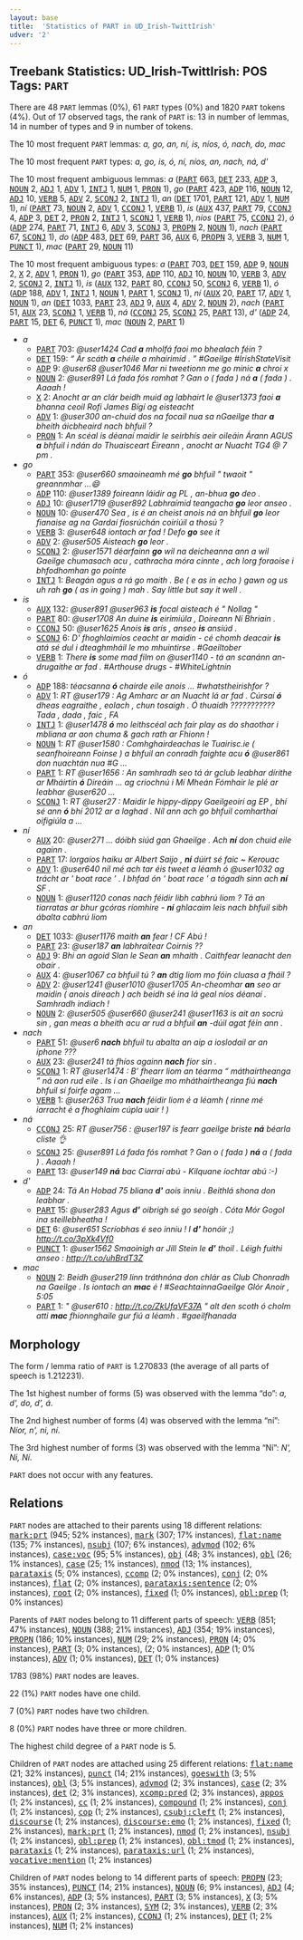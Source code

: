 ```yaml
---
layout: base
title:  'Statistics of PART in UD_Irish-TwittIrish'
udver: '2'
---
```


## Treebank Statistics: UD_Irish-TwittIrish: POS Tags: `PART`

There are 48 `PART` lemmas (0%), 61 `PART` types (0%) and 1820 `PART` tokens (4%).
Out of 17 observed tags, the rank of `PART` is: 13 in number of lemmas, 14 in number of types and 9 in number of tokens.

The 10 most frequent `PART` lemmas: <em>a, go, an, ní, is, níos, ó, nach, do, mac</em>

The 10 most frequent `PART` types:  <em>a, go, is, ó, ní, níos, an, nach, ná, d'</em>

The 10 most frequent ambiguous lemmas: <em>a</em> (<tt><a href="ga_twittirish-pos-PART.html">PART</a></tt> 663, <tt><a href="ga_twittirish-pos-DET.html">DET</a></tt> 233, <tt><a href="ga_twittirish-pos-ADP.html">ADP</a></tt> 3, <tt><a href="ga_twittirish-pos-NOUN.html">NOUN</a></tt> 2, <tt><a href="ga_twittirish-pos-ADJ.html">ADJ</a></tt> 1, <tt><a href="ga_twittirish-pos-ADV.html">ADV</a></tt> 1, <tt><a href="ga_twittirish-pos-INTJ.html">INTJ</a></tt> 1, <tt><a href="ga_twittirish-pos-NUM.html">NUM</a></tt> 1, <tt><a href="ga_twittirish-pos-PRON.html">PRON</a></tt> 1), <em>go</em> (<tt><a href="ga_twittirish-pos-PART.html">PART</a></tt> 423, <tt><a href="ga_twittirish-pos-ADP.html">ADP</a></tt> 116, <tt><a href="ga_twittirish-pos-NOUN.html">NOUN</a></tt> 12, <tt><a href="ga_twittirish-pos-ADJ.html">ADJ</a></tt> 10, <tt><a href="ga_twittirish-pos-VERB.html">VERB</a></tt> 5, <tt><a href="ga_twittirish-pos-ADV.html">ADV</a></tt> 2, <tt><a href="ga_twittirish-pos-SCONJ.html">SCONJ</a></tt> 2, <tt><a href="ga_twittirish-pos-INTJ.html">INTJ</a></tt> 1), <em>an</em> (<tt><a href="ga_twittirish-pos-DET.html">DET</a></tt> 1701, <tt><a href="ga_twittirish-pos-PART.html">PART</a></tt> 121, <tt><a href="ga_twittirish-pos-ADV.html">ADV</a></tt> 1, <tt><a href="ga_twittirish-pos-NUM.html">NUM</a></tt> 1), <em>ní</em> (<tt><a href="ga_twittirish-pos-PART.html">PART</a></tt> 73, <tt><a href="ga_twittirish-pos-NOUN.html">NOUN</a></tt> 2, <tt><a href="ga_twittirish-pos-ADV.html">ADV</a></tt> 1, <tt><a href="ga_twittirish-pos-CCONJ.html">CCONJ</a></tt> 1, <tt><a href="ga_twittirish-pos-VERB.html">VERB</a></tt> 1), <em>is</em> (<tt><a href="ga_twittirish-pos-AUX.html">AUX</a></tt> 437, <tt><a href="ga_twittirish-pos-PART.html">PART</a></tt> 79, <tt><a href="ga_twittirish-pos-CCONJ.html">CCONJ</a></tt> 4, <tt><a href="ga_twittirish-pos-ADP.html">ADP</a></tt> 3, <tt><a href="ga_twittirish-pos-DET.html">DET</a></tt> 2, <tt><a href="ga_twittirish-pos-PRON.html">PRON</a></tt> 2, <tt><a href="ga_twittirish-pos-INTJ.html">INTJ</a></tt> 1, <tt><a href="ga_twittirish-pos-SCONJ.html">SCONJ</a></tt> 1, <tt><a href="ga_twittirish-pos-VERB.html">VERB</a></tt> 1), <em>níos</em> (<tt><a href="ga_twittirish-pos-PART.html">PART</a></tt> 75, <tt><a href="ga_twittirish-pos-CCONJ.html">CCONJ</a></tt> 2), <em>ó</em> (<tt><a href="ga_twittirish-pos-ADP.html">ADP</a></tt> 274, <tt><a href="ga_twittirish-pos-PART.html">PART</a></tt> 71, <tt><a href="ga_twittirish-pos-INTJ.html">INTJ</a></tt> 6, <tt><a href="ga_twittirish-pos-ADV.html">ADV</a></tt> 3, <tt><a href="ga_twittirish-pos-SCONJ.html">SCONJ</a></tt> 3, <tt><a href="ga_twittirish-pos-PROPN.html">PROPN</a></tt> 2, <tt><a href="ga_twittirish-pos-NOUN.html">NOUN</a></tt> 1), <em>nach</em> (<tt><a href="ga_twittirish-pos-PART.html">PART</a></tt> 67, <tt><a href="ga_twittirish-pos-SCONJ.html">SCONJ</a></tt> 1), <em>do</em> (<tt><a href="ga_twittirish-pos-ADP.html">ADP</a></tt> 483, <tt><a href="ga_twittirish-pos-DET.html">DET</a></tt> 69, <tt><a href="ga_twittirish-pos-PART.html">PART</a></tt> 36, <tt><a href="ga_twittirish-pos-AUX.html">AUX</a></tt> 6, <tt><a href="ga_twittirish-pos-PROPN.html">PROPN</a></tt> 3, <tt><a href="ga_twittirish-pos-VERB.html">VERB</a></tt> 3, <tt><a href="ga_twittirish-pos-NUM.html">NUM</a></tt> 1, <tt><a href="ga_twittirish-pos-PUNCT.html">PUNCT</a></tt> 1), <em>mac</em> (<tt><a href="ga_twittirish-pos-PART.html">PART</a></tt> 29, <tt><a href="ga_twittirish-pos-NOUN.html">NOUN</a></tt> 11)

The 10 most frequent ambiguous types:  <em>a</em> (<tt><a href="ga_twittirish-pos-PART.html">PART</a></tt> 703, <tt><a href="ga_twittirish-pos-DET.html">DET</a></tt> 159, <tt><a href="ga_twittirish-pos-ADP.html">ADP</a></tt> 9, <tt><a href="ga_twittirish-pos-NOUN.html">NOUN</a></tt> 2, <tt><a href="ga_twittirish-pos-X.html">X</a></tt> 2, <tt><a href="ga_twittirish-pos-ADV.html">ADV</a></tt> 1, <tt><a href="ga_twittirish-pos-PRON.html">PRON</a></tt> 1), <em>go</em> (<tt><a href="ga_twittirish-pos-PART.html">PART</a></tt> 353, <tt><a href="ga_twittirish-pos-ADP.html">ADP</a></tt> 110, <tt><a href="ga_twittirish-pos-ADJ.html">ADJ</a></tt> 10, <tt><a href="ga_twittirish-pos-NOUN.html">NOUN</a></tt> 10, <tt><a href="ga_twittirish-pos-VERB.html">VERB</a></tt> 3, <tt><a href="ga_twittirish-pos-ADV.html">ADV</a></tt> 2, <tt><a href="ga_twittirish-pos-SCONJ.html">SCONJ</a></tt> 2, <tt><a href="ga_twittirish-pos-INTJ.html">INTJ</a></tt> 1), <em>is</em> (<tt><a href="ga_twittirish-pos-AUX.html">AUX</a></tt> 132, <tt><a href="ga_twittirish-pos-PART.html">PART</a></tt> 80, <tt><a href="ga_twittirish-pos-CCONJ.html">CCONJ</a></tt> 50, <tt><a href="ga_twittirish-pos-SCONJ.html">SCONJ</a></tt> 6, <tt><a href="ga_twittirish-pos-VERB.html">VERB</a></tt> 1), <em>ó</em> (<tt><a href="ga_twittirish-pos-ADP.html">ADP</a></tt> 188, <tt><a href="ga_twittirish-pos-ADV.html">ADV</a></tt> 1, <tt><a href="ga_twittirish-pos-INTJ.html">INTJ</a></tt> 1, <tt><a href="ga_twittirish-pos-NOUN.html">NOUN</a></tt> 1, <tt><a href="ga_twittirish-pos-PART.html">PART</a></tt> 1, <tt><a href="ga_twittirish-pos-SCONJ.html">SCONJ</a></tt> 1), <em>ní</em> (<tt><a href="ga_twittirish-pos-AUX.html">AUX</a></tt> 20, <tt><a href="ga_twittirish-pos-PART.html">PART</a></tt> 17, <tt><a href="ga_twittirish-pos-ADV.html">ADV</a></tt> 1, <tt><a href="ga_twittirish-pos-NOUN.html">NOUN</a></tt> 1), <em>an</em> (<tt><a href="ga_twittirish-pos-DET.html">DET</a></tt> 1033, <tt><a href="ga_twittirish-pos-PART.html">PART</a></tt> 23, <tt><a href="ga_twittirish-pos-ADJ.html">ADJ</a></tt> 9, <tt><a href="ga_twittirish-pos-AUX.html">AUX</a></tt> 4, <tt><a href="ga_twittirish-pos-ADV.html">ADV</a></tt> 2, <tt><a href="ga_twittirish-pos-NOUN.html">NOUN</a></tt> 2), <em>nach</em> (<tt><a href="ga_twittirish-pos-PART.html">PART</a></tt> 51, <tt><a href="ga_twittirish-pos-AUX.html">AUX</a></tt> 23, <tt><a href="ga_twittirish-pos-SCONJ.html">SCONJ</a></tt> 1, <tt><a href="ga_twittirish-pos-VERB.html">VERB</a></tt> 1), <em>ná</em> (<tt><a href="ga_twittirish-pos-CCONJ.html">CCONJ</a></tt> 25, <tt><a href="ga_twittirish-pos-SCONJ.html">SCONJ</a></tt> 25, <tt><a href="ga_twittirish-pos-PART.html">PART</a></tt> 13), <em>d'</em> (<tt><a href="ga_twittirish-pos-ADP.html">ADP</a></tt> 24, <tt><a href="ga_twittirish-pos-PART.html">PART</a></tt> 15, <tt><a href="ga_twittirish-pos-DET.html">DET</a></tt> 6, <tt><a href="ga_twittirish-pos-PUNCT.html">PUNCT</a></tt> 1), <em>mac</em> (<tt><a href="ga_twittirish-pos-NOUN.html">NOUN</a></tt> 2, <tt><a href="ga_twittirish-pos-PART.html">PART</a></tt> 1)


* <em>a</em>
  * <tt><a href="ga_twittirish-pos-PART.html">PART</a></tt> 703: <em>@user1424 Cad <b>a</b> mholfá faoi mo bhealach féin ?</em>
  * <tt><a href="ga_twittirish-pos-DET.html">DET</a></tt> 159: <em>“ Ar scáth <b>a</b> chéile a mhairimíd . ” #Gaeilge #IrishStateVisit</em>
  * <tt><a href="ga_twittirish-pos-ADP.html">ADP</a></tt> 9: <em>@user68 @user1046 Mar ni tweetionn me go minic <b>a</b> chroi x</em>
  * <tt><a href="ga_twittirish-pos-NOUN.html">NOUN</a></tt> 2: <em>@user891 Lá fada fós romhat ? Gan o ( fada ) ná <b>a</b> ( fada ) . Aaaah !</em>
  * <tt><a href="ga_twittirish-pos-X.html">X</a></tt> 2: <em>Anocht ar an clár beidh muid ag labhairt le @user1373 faoi <b>a</b> bhanna ceoil Rofi James Bígí ag eisteacht</em>
  * <tt><a href="ga_twittirish-pos-ADV.html">ADV</a></tt> 1: <em>@user300 an-chuid dos na focail nua sa nGaeilge thar <b>a</b> bheith áicbheaird nach bhfuil ?</em>
  * <tt><a href="ga_twittirish-pos-PRON.html">PRON</a></tt> 1: <em>An scéal is déanaí maidir le seirbhís aeir oileáin Árann AGUS <b>a</b> bhfuil i ndán do Thuaisceart Éireann , anocht ar Nuacht TG4 @ 7 pm .</em>
* <em>go</em>
  * <tt><a href="ga_twittirish-pos-PART.html">PART</a></tt> 353: <em>@user660 smaoineamh mé <b>go</b> bhfuil " twaoit " greannmhar ...😄</em>
  * <tt><a href="ga_twittirish-pos-ADP.html">ADP</a></tt> 110: <em>@user1389 foireann láidir ag PL , an-bhua <b>go</b> deo .</em>
  * <tt><a href="ga_twittirish-pos-ADJ.html">ADJ</a></tt> 10: <em>@user1719 @user892 Labhraímid teangacha <b>go</b> leor anseo .</em>
  * <tt><a href="ga_twittirish-pos-NOUN.html">NOUN</a></tt> 10: <em>@user470 Sea , is é an cheist anois ná an bhfuil <b>go</b> leor fianaise ag na Gardaí fiosrúchán coiriúil a thosú ?</em>
  * <tt><a href="ga_twittirish-pos-VERB.html">VERB</a></tt> 3: <em>@user648 iontach ar fad ! Defo <b>go</b> see it</em>
  * <tt><a href="ga_twittirish-pos-ADV.html">ADV</a></tt> 2: <em>@user505 Aisteach <b>go</b> leor .</em>
  * <tt><a href="ga_twittirish-pos-SCONJ.html">SCONJ</a></tt> 2: <em>@user1571 déarfainn <b>go</b> wil na deicheanna ann a wil Gaeilge chumasach acu , cathracha móra cinnte , ach lorg foraoise i bhfodhomhan go pointe</em>
  * <tt><a href="ga_twittirish-pos-INTJ.html">INTJ</a></tt> 1: <em>Beagán agus a rá go maith . Be ( e as in echo ) gawn og us uh rah <b>go</b> ( as in going ) mah . Say little but say it well .</em>
* <em>is</em>
  * <tt><a href="ga_twittirish-pos-AUX.html">AUX</a></tt> 132: <em>@user891 @user963 <b>is</b> focal aisteach é " Nollag "</em>
  * <tt><a href="ga_twittirish-pos-PART.html">PART</a></tt> 80: <em>@user1708 An duine <b>is</b> eirimiúla , Doireann Ní Bhriain .</em>
  * <tt><a href="ga_twittirish-pos-CCONJ.html">CCONJ</a></tt> 50: <em>@user1625 Anois <b>is</b> arís , anseo <b>is</b> ansiúd .</em>
  * <tt><a href="ga_twittirish-pos-SCONJ.html">SCONJ</a></tt> 6: <em>D' fhoghlaimíos ceacht ar maidin - cé chomh deacair <b>is</b> atá sé dul i dteaghmháil le mo mhuintirse . #Gaeiltober</em>
  * <tt><a href="ga_twittirish-pos-VERB.html">VERB</a></tt> 1: <em>There <b>is</b> some mad film on @user1140 - tá an scanánn an-drugaithe ar fad . #Arthouse drugs - #WhiteLightnin</em>
* <em>ó</em>
  * <tt><a href="ga_twittirish-pos-ADP.html">ADP</a></tt> 188: <em>téacsanna <b>ó</b> chairde eile anois ... #whatstheirishfor ?</em>
  * <tt><a href="ga_twittirish-pos-ADV.html">ADV</a></tt> 1: <em>RT @user179 : Ag Amharc ar an Nuacht lá ar fad . Cúrsaí <b>ó</b> dheas eagraithe , eolach , chun tosaigh . Ó thuaidh ??????????? Tada , dada , faic , FA</em>
  * <tt><a href="ga_twittirish-pos-INTJ.html">INTJ</a></tt> 1: <em>@user1478 <b>ó</b> mo leithscéal ach fair play as do shaothar i mbliana ar aon chuma & gach rath ar Fhionn !</em>
  * <tt><a href="ga_twittirish-pos-NOUN.html">NOUN</a></tt> 1: <em>RT @user1580 : Comhghairdeachas le Tuairisc.ie ( seanfhoireann Foinse ) a bhfuil an conradh faighte acu <b>ó</b> @user861 don nuachtán nua #G …</em>
  * <tt><a href="ga_twittirish-pos-PART.html">PART</a></tt> 1: <em>RT @user1656 : An samhradh seo tá ár gclub leabhar dírithe ar Mháirtín <b>ó</b> Direáin ... ag criochnú i Mí Mheán Fómhair le plé ar leabhar @user620 …</em>
  * <tt><a href="ga_twittirish-pos-SCONJ.html">SCONJ</a></tt> 1: <em>RT @user27 : Maidir le hippy-dippy Gaeilgeoirí ag EP , bhí sé ann <b>ó</b> bhí 2012 ar a laghad . Níl ann ach go bhfuil comharthaí oifigiúla a …</em>
* <em>ní</em>
  * <tt><a href="ga_twittirish-pos-AUX.html">AUX</a></tt> 20: <em>@user271 ... dóibh siúd gan Ghaeilge . Ach <b>ní</b> don chuid eile againn .</em>
  * <tt><a href="ga_twittirish-pos-PART.html">PART</a></tt> 17: <em>lorgaíos haiku ar Albert Saijo , <b>ní</b> dúirt sé faic ~ Kerouac</em>
  * <tt><a href="ga_twittirish-pos-ADV.html">ADV</a></tt> 1: <em>@user640 níl mé ach tar éis tweet a léamh ó @user1032 ag trácht ar ' boat race ' . I bhfad ón ' boat race ' a tógadh sinn ach <b>ní</b> SF .</em>
  * <tt><a href="ga_twittirish-pos-NOUN.html">NOUN</a></tt> 1: <em>@user1120 conas nach féidir libh cabhrú liom ? Tá an tiarratas ar bhur gcóras ríomhire - <b>ní</b> ghlacaim leis nach bhfuil sibh ábalta cabhrú liom</em>
* <em>an</em>
  * <tt><a href="ga_twittirish-pos-DET.html">DET</a></tt> 1033: <em>@user1176 maith <b>an</b> fear ! CF Abú !</em>
  * <tt><a href="ga_twittirish-pos-PART.html">PART</a></tt> 23: <em>@user187 <b>an</b> labhraítear Coirnis ??</em>
  * <tt><a href="ga_twittirish-pos-ADJ.html">ADJ</a></tt> 9: <em>Bhi an agoid Slan le Sean <b>an</b> mhaith . Caithfear leanacht den obair .</em>
  * <tt><a href="ga_twittirish-pos-AUX.html">AUX</a></tt> 4: <em>@user1067 ca bhfuil tú ? <b>an</b> dtig liom mo fóin cluasa a fháil ?</em>
  * <tt><a href="ga_twittirish-pos-ADV.html">ADV</a></tt> 2: <em>@user1241 @user1010 @user1705 An-cheomhar <b>an</b> seo ar maidin ( anois díreach ) ach beidh sé ina lá geal níos déanaí . Samhradh indiach !</em>
  * <tt><a href="ga_twittirish-pos-NOUN.html">NOUN</a></tt> 2: <em>@user505 @user660 @user241 @user1163 is ait an socrú sin , gan meas a bheith acu ar rud a bhfuil <b>an</b> -dúil agat féin ann .</em>
* <em>nach</em>
  * <tt><a href="ga_twittirish-pos-PART.html">PART</a></tt> 51: <em>@user6 <b>nach</b> bhfuil tu abalta an aip a ioslodail ar an iphone ???</em>
  * <tt><a href="ga_twittirish-pos-AUX.html">AUX</a></tt> 23: <em>@user241 tá fhíos againn <b>nach</b> fíor sin .</em>
  * <tt><a href="ga_twittirish-pos-SCONJ.html">SCONJ</a></tt> 1: <em>RT @user1474 : B’ fhearr liom an téarma “ máthairtheanga ” ná aon rud eile . Is í an Ghaeilge mo mháthairtheanga fiú <b>nach</b> bhfuil sí foirfe agam …</em>
  * <tt><a href="ga_twittirish-pos-VERB.html">VERB</a></tt> 1: <em>@user263 Trua <b>nach</b> féidir liom é a léamh ( rinne mé iarracht é a fhoghlaim cúpla uair ! )</em>
* <em>ná</em>
  * <tt><a href="ga_twittirish-pos-CCONJ.html">CCONJ</a></tt> 25: <em>RT @user756 : @user197 is fearr gaeilge briste <b>ná</b> béarla cliste 👌</em>
  * <tt><a href="ga_twittirish-pos-SCONJ.html">SCONJ</a></tt> 25: <em>@user891 Lá fada fós romhat ? Gan o ( fada ) <b>ná</b> a ( fada ) . Aaaah !</em>
  * <tt><a href="ga_twittirish-pos-PART.html">PART</a></tt> 13: <em>@user149 <b>ná</b> bac Ciarraí abú - Kilquane íochtar abú :-)</em>
* <em>d'</em>
  * <tt><a href="ga_twittirish-pos-ADP.html">ADP</a></tt> 24: <em>Tá An Hobad 75 bliana <b>d'</b> aois inniu . Beithlá shona don leabhar .</em>
  * <tt><a href="ga_twittirish-pos-PART.html">PART</a></tt> 15: <em>@user283 Agus <b>d'</b> oibrigh sé go seoigh . Cóta Mór Gogol ina steillebheatha !</em>
  * <tt><a href="ga_twittirish-pos-DET.html">DET</a></tt> 6: <em>@user651 Scríobhas é seo inniu ! I <b>d'</b> honóir ;) http://t.co/3pXk4Vf0</em>
  * <tt><a href="ga_twittirish-pos-PUNCT.html">PUNCT</a></tt> 1: <em>@user1562 Smaoinigh ar Jill Stein le <b>d'</b> thoil . Léigh fuithi anseo : http://t.co/uhBrdT3Z</em>
* <em>mac</em>
  * <tt><a href="ga_twittirish-pos-NOUN.html">NOUN</a></tt> 2: <em>Beidh @user219 linn tráthnóna don chlár as Club Chonradh na Gaeilge . Is iontach an <b>mac</b> é ! #SeachtainnaGaeilge Glór Anoir , 5:05</em>
  * <tt><a href="ga_twittirish-pos-PART.html">PART</a></tt> 1: <em>" @user610 : http://t.co/ZkUfqVF37A " alt den scoth ó cholm atti <b>mac</b> fhionnghaile gur fiú a léamh . #gaeilfhanada</em>

## Morphology

The form / lemma ratio of `PART` is 1.270833 (the average of all parts of speech is 1.212231).

The 1st highest number of forms (5) was observed with the lemma “do”: <em>a, d', do, d’, á</em>.

The 2nd highest number of forms (4) was observed with the lemma “ní”: <em>Níor, n', ni, ní</em>.

The 3rd highest number of forms (3) was observed with the lemma “Ní”: <em>N', Ni, Ní</em>.

`PART` does not occur with any features.


## Relations

`PART` nodes are attached to their parents using 18 different relations: <tt><a href="ga_twittirish-dep-mark-prt.html">mark:prt</a></tt> (945; 52% instances), <tt><a href="ga_twittirish-dep-mark.html">mark</a></tt> (307; 17% instances), <tt><a href="ga_twittirish-dep-flat-name.html">flat:name</a></tt> (135; 7% instances), <tt><a href="ga_twittirish-dep-nsubj.html">nsubj</a></tt> (107; 6% instances), <tt><a href="ga_twittirish-dep-advmod.html">advmod</a></tt> (102; 6% instances), <tt><a href="ga_twittirish-dep-case-voc.html">case:voc</a></tt> (95; 5% instances), <tt><a href="ga_twittirish-dep-obj.html">obj</a></tt> (48; 3% instances), <tt><a href="ga_twittirish-dep-obl.html">obl</a></tt> (26; 1% instances), <tt><a href="ga_twittirish-dep-case.html">case</a></tt> (25; 1% instances), <tt><a href="ga_twittirish-dep-nmod.html">nmod</a></tt> (13; 1% instances), <tt><a href="ga_twittirish-dep-parataxis.html">parataxis</a></tt> (5; 0% instances), <tt><a href="ga_twittirish-dep-ccomp.html">ccomp</a></tt> (2; 0% instances), <tt><a href="ga_twittirish-dep-conj.html">conj</a></tt> (2; 0% instances), <tt><a href="ga_twittirish-dep-flat.html">flat</a></tt> (2; 0% instances), <tt><a href="ga_twittirish-dep-parataxis-sentence.html">parataxis:sentence</a></tt> (2; 0% instances), <tt><a href="ga_twittirish-dep-root.html">root</a></tt> (2; 0% instances), <tt><a href="ga_twittirish-dep-fixed.html">fixed</a></tt> (1; 0% instances), <tt><a href="ga_twittirish-dep-obl-prep.html">obl:prep</a></tt> (1; 0% instances)

Parents of `PART` nodes belong to 11 different parts of speech: <tt><a href="ga_twittirish-pos-VERB.html">VERB</a></tt> (851; 47% instances), <tt><a href="ga_twittirish-pos-NOUN.html">NOUN</a></tt> (388; 21% instances), <tt><a href="ga_twittirish-pos-ADJ.html">ADJ</a></tt> (354; 19% instances), <tt><a href="ga_twittirish-pos-PROPN.html">PROPN</a></tt> (186; 10% instances), <tt><a href="ga_twittirish-pos-NUM.html">NUM</a></tt> (29; 2% instances), <tt><a href="ga_twittirish-pos-PRON.html">PRON</a></tt> (4; 0% instances), <tt><a href="ga_twittirish-pos-PART.html">PART</a></tt> (3; 0% instances),  (2; 0% instances), <tt><a href="ga_twittirish-pos-ADP.html">ADP</a></tt> (1; 0% instances), <tt><a href="ga_twittirish-pos-ADV.html">ADV</a></tt> (1; 0% instances), <tt><a href="ga_twittirish-pos-DET.html">DET</a></tt> (1; 0% instances)

1783 (98%) `PART` nodes are leaves.

22 (1%) `PART` nodes have one child.

7 (0%) `PART` nodes have two children.

8 (0%) `PART` nodes have three or more children.

The highest child degree of a `PART` node is 5.

Children of `PART` nodes are attached using 25 different relations: <tt><a href="ga_twittirish-dep-flat-name.html">flat:name</a></tt> (21; 32% instances), <tt><a href="ga_twittirish-dep-punct.html">punct</a></tt> (14; 21% instances), <tt><a href="ga_twittirish-dep-goeswith.html">goeswith</a></tt> (3; 5% instances), <tt><a href="ga_twittirish-dep-obl.html">obl</a></tt> (3; 5% instances), <tt><a href="ga_twittirish-dep-advmod.html">advmod</a></tt> (2; 3% instances), <tt><a href="ga_twittirish-dep-case.html">case</a></tt> (2; 3% instances), <tt><a href="ga_twittirish-dep-det.html">det</a></tt> (2; 3% instances), <tt><a href="ga_twittirish-dep-xcomp-pred.html">xcomp:pred</a></tt> (2; 3% instances), <tt><a href="ga_twittirish-dep-appos.html">appos</a></tt> (1; 2% instances), <tt><a href="ga_twittirish-dep-cc.html">cc</a></tt> (1; 2% instances), <tt><a href="ga_twittirish-dep-compound.html">compound</a></tt> (1; 2% instances), <tt><a href="ga_twittirish-dep-conj.html">conj</a></tt> (1; 2% instances), <tt><a href="ga_twittirish-dep-cop.html">cop</a></tt> (1; 2% instances), <tt><a href="ga_twittirish-dep-csubj-cleft.html">csubj:cleft</a></tt> (1; 2% instances), <tt><a href="ga_twittirish-dep-discourse.html">discourse</a></tt> (1; 2% instances), <tt><a href="ga_twittirish-dep-discourse-emo.html">discourse:emo</a></tt> (1; 2% instances), <tt><a href="ga_twittirish-dep-fixed.html">fixed</a></tt> (1; 2% instances), <tt><a href="ga_twittirish-dep-mark-prt.html">mark:prt</a></tt> (1; 2% instances), <tt><a href="ga_twittirish-dep-nmod.html">nmod</a></tt> (1; 2% instances), <tt><a href="ga_twittirish-dep-nsubj.html">nsubj</a></tt> (1; 2% instances), <tt><a href="ga_twittirish-dep-obl-prep.html">obl:prep</a></tt> (1; 2% instances), <tt><a href="ga_twittirish-dep-obl-tmod.html">obl:tmod</a></tt> (1; 2% instances), <tt><a href="ga_twittirish-dep-parataxis.html">parataxis</a></tt> (1; 2% instances), <tt><a href="ga_twittirish-dep-parataxis-url.html">parataxis:url</a></tt> (1; 2% instances), <tt><a href="ga_twittirish-dep-vocative-mention.html">vocative:mention</a></tt> (1; 2% instances)

Children of `PART` nodes belong to 14 different parts of speech: <tt><a href="ga_twittirish-pos-PROPN.html">PROPN</a></tt> (23; 35% instances), <tt><a href="ga_twittirish-pos-PUNCT.html">PUNCT</a></tt> (14; 21% instances), <tt><a href="ga_twittirish-pos-NOUN.html">NOUN</a></tt> (6; 9% instances), <tt><a href="ga_twittirish-pos-ADJ.html">ADJ</a></tt> (4; 6% instances), <tt><a href="ga_twittirish-pos-ADP.html">ADP</a></tt> (3; 5% instances), <tt><a href="ga_twittirish-pos-PART.html">PART</a></tt> (3; 5% instances), <tt><a href="ga_twittirish-pos-X.html">X</a></tt> (3; 5% instances), <tt><a href="ga_twittirish-pos-PRON.html">PRON</a></tt> (2; 3% instances), <tt><a href="ga_twittirish-pos-SYM.html">SYM</a></tt> (2; 3% instances), <tt><a href="ga_twittirish-pos-VERB.html">VERB</a></tt> (2; 3% instances), <tt><a href="ga_twittirish-pos-AUX.html">AUX</a></tt> (1; 2% instances), <tt><a href="ga_twittirish-pos-CCONJ.html">CCONJ</a></tt> (1; 2% instances), <tt><a href="ga_twittirish-pos-DET.html">DET</a></tt> (1; 2% instances), <tt><a href="ga_twittirish-pos-NUM.html">NUM</a></tt> (1; 2% instances)


